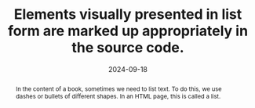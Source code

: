 ---
N: '228'
Rubrique: Structure et code
title: Elements visually presented in list form are marked up appropriately in the source code.
abstract: "In the content of a book, sometimes we need to list text. To do this, we use dashes or bullets of different shapes.
In an HTML page, this is called a list."
categories: ["Code and structure"]
agrege: O4228-E073
opquast: '4 228'
indiceebook: '73'
description: "Rule n° 073"
before: "072"
weight: "073"
after: "074"
actif: '1'
layout: rules
date: 2024-09-18
tags: ["display"]
objectif: ["Improve text readability.", "
Structuring list content"]
Meo: ["Use HTML tags <ul> (for unordered lists) and <ol> (for ordered lists) to enclose the contents of each list, and use <li> tags for each list item.
It is in CSS that we choose the shape of the bullet. Add dl dt dd"]
Controle: ["Check the source code of the epub HTML page:
The lists must be in a <ul> or <ol> tag and each element must be in a <li> tag Add dl dt dd"]
epubcheck: 
ace: 
humancheck: true
Source: ["Opquast"]
Referentiel: [""]
Steps: ["Production"]
---